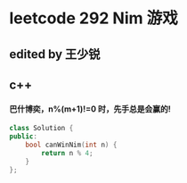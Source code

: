 # leetcode 292 Nim 游戏

## edited by 王少锐

## c++

#### 巴什博奕，n%(m+1)!=0 时，先手总是会赢的!

```cpp
class Solution {
public:
    bool canWinNim(int n) {
        return n % 4;
    }
};

```
